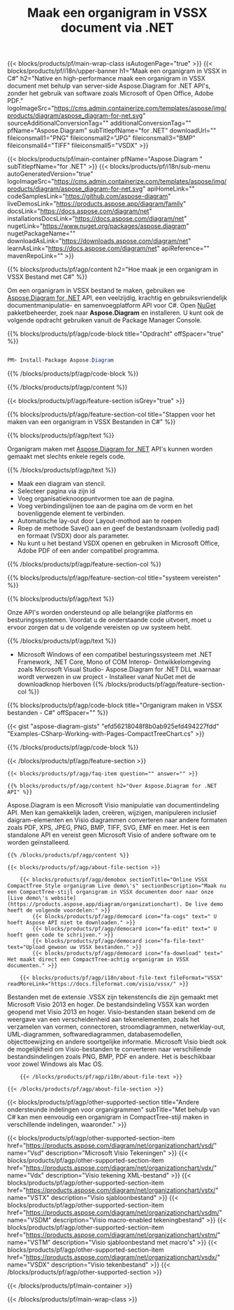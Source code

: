 ﻿---
title: Maak een organigram in VSSX document via .NET 
weight: 3050
url: /nl/net/organizationchart/vssx/ 
description: C# broncode om organigram te maken in vssx bestand op .NET Framework, .NET Core, Mono Platforms.
---
{{< blocks/products/pf/main-wrap-class isAutogenPage="true" >}}
{{< blocks/products/pf/i18n/upper-banner h1="Maak een organigram in VSSX in C#" h2="Native en high-performance maak een organigram in VSSX document met behulp van server-side Aspose.Diagram for .NET API\'s, zonder het gebruik van software zoals Microsoft of Open Office, Adobe PDF." logoImageSrc="https://cms.admin.containerize.com/templates/aspose/img/products/diagram/aspose_diagram-for-net.svg" sourceAdditionalConversionTag="" additionalConversionTag="" pfName="Aspose.Diagram" subTitlepfName="for .NET" downloadUrl="" fileiconsmall1="PNG" fileiconsmall2="JPG" fileiconsmall3="BMP" fileiconsmall4="TIFF" fileiconsmall5="VSDX" >}}

{{< blocks/products/pf/main-container pfName="Aspose.Diagram " subTitlepfName="for .NET" >}}
{{< blocks/products/pf/i18n/sub-menu autoGeneratedVersion="true" logoImageSrc="https://cms.admin.containerize.com/templates/aspose/img/products/diagram/aspose_diagram-for-net.svg" apiHomeLink="" codeSamplesLink="https://github.com/aspose-diagram" liveDemosLink="https://products.aspose.app/diagram/family" docsLink="https://docs.aspose.com/diagram/net" installationsDocsLink="https://docs.aspose.com/diagram/net" nugetLink="https://www.nuget.org/packages/aspose.diagram" nugetPackageName="" downloadAsLink="https://downloads.aspose.com/diagram/net" learnAsLink="https://docs.aspose.com/diagram/net" apiReference="" mavenRepoLink="" >}}

{{% blocks/products/pf/agp/content h2="Hoe maak je een organigram in VSSX Bestand met C#" %}}

 Om een organigram in VSSX bestand te maken, gebruiken we
 [Aspose.Diagram for .NET](https://products.aspose.com/diagram/net) 
 API, een veelzijdig, krachtig en gebruiksvriendelijk documentmanipulatie- en samenvoegplatform API voor C#. Open
 [NuGet](https://www.nuget.org/packages/aspose.diagram) 
 pakketbeheerder, zoek naar
 **Aspose.Diagram** 
 en installeren. U kunt ook de volgende opdracht gebruiken vanuit de Package Manager Console.

{{% blocks/products/pf/agp/code-block title="Opdracht" offSpacer="true" %}}

```cs

PM> Install-Package Aspose.Diagram


```

{{% /blocks/products/pf/agp/code-block %}}

{{% /blocks/products/pf/agp/content %}}

{{< blocks/products/pf/agp/feature-section isGrey="true" >}}

{{% blocks/products/pf/agp/feature-section-col title="Stappen voor het maken van een organigram in VSSX Bestanden in C#" %}}

{{% blocks/products/pf/agp/text %}}

 Organigram maken met
 [Aspose.Diagram for .NET](https://products.aspose.com/diagram/net) 
 API's kunnen worden gemaakt met slechts enkele regels code.

{{% /blocks/products/pf/agp/text %}}

+ Maak een diagram van stencil.
+ Selecteer pagina via zijn id
+ Voeg organisatieknooppuntvormen toe aan de pagina.
+ Voeg verbindingslijnen toe aan de pagina om de vorm en het bovenliggende element te verbinden.
+ Automatische lay-out door Layout-mothod aan te roepen
+ Roep de methode Save() aan en geef de bestandsnaam (volledig pad) en formaat (VSDX) door als parameter.
+ Nu kunt u het bestand VSDX openen en gebruiken in Microsoft Office, Adobe PDF of een ander compatibel programma.

{{% /blocks/products/pf/agp/feature-section-col %}}

{{% blocks/products/pf/agp/feature-section-col title="systeem vereisten" %}}

{{% blocks/products/pf/agp/text %}}

 Onze API's worden ondersteund op alle belangrijke platforms en besturingssystemen. Voordat u de onderstaande code uitvoert, moet u ervoor zorgen dat u de volgende vereisten op uw systeem hebt.

{{% /blocks/products/pf/agp/text %}}

- Microsoft Windows of een compatibel besturingssysteem met .NET Framework, .NET Core, Mono of COM Interop- Ontwikkelomgeving zoals Microsoft Visual Studio- Aspose.Diagram for .NET DLL waarnaar wordt verwezen in uw project - Installeer vanaf NuGet met de downloadknop hierboven
{{% /blocks/products/pf/agp/feature-section-col %}}

{{% blocks/products/pf/agp/code-block title="Organigram maken in VSSX bestanden - C#" offSpacer="" %}}

{{< gist "aspose-diagram-gists" "efd56218048f8b0ab925efd494227fdd" "Examples-CSharp-Working-with-Pages-CompactTreeChart.cs" >}}


{{% /blocks/products/pf/agp/code-block %}}

{{< /blocks/products/pf/agp/feature-section >}}

    {{< blocks/products/pf/agp/faq-item question="" answer="" >}}


<!-- aboutfile Starts -->

    {{% blocks/products/pf/agp/content h2="Over Aspose.Diagram for .NET API" %}}

 Aspose.Diagram is een Microsoft Visio manipulatie van documentindeling API. Men kan gemakkelijk laden, creëren, wijzigen, manipuleren inclusief daigram-elementen en Visio diagrammen converteren naar andere formaten zoals PDF, XPS, JPEG, PNG, BMP, TIFF, SVG, EMF en meer. Het is een standalone API en vereist geen Microsoft Visio of andere software om te worden geïnstalleerd.  



    {{% /blocks/products/pf/agp/content %}}
    
    {{< blocks/products/pf/agp/about-file-section >}}
    
        {{< blocks/products/pf/agp/demobox sectionTitle="Online VSSX CompactTree Style organigram Live demo\'s" sectionDescription="Maak nu een CompactTree-stijl organigram in VSSX documenten door naar onze [Live demo\'s website](https://products.aspose.app/diagram/organizationchart). De live demo heeft de volgende voordelen:" >}}
            {{< blocks/products/pf/agp/democard icon="fa-cogs" text=" U hoeft Aspose API niet te downloaden." >}}
            {{< blocks/products/pf/agp/democard icon="fa-edit" text=" U hoeft geen code te schrijven." >}}
            {{< blocks/products/pf/agp/democard icon="fa-file-text" text="Upload gewoon uw VSSX bestanden." >}}
            {{< blocks/products/pf/agp/democard icon="fa-download" text=" Het maakt direct een CompactTree-achtig organigram in VSSX documenten." >}}
    
        {{< blocks/products/pf/agp/i18n/about-file-text fileFormat="VSSX" readMoreLink="https://docs.fileformat.com/visio/vssx/" >}}
Bestanden met de extensie .VSSX zijn tekenstencils die zijn gemaakt met Microsoft Visio 2013 en hoger. De bestandsindeling VSSX kan worden geopend met Visio 2013 en hoger. Visio-bestanden staan bekend om de weergave van een verscheidenheid aan tekenelementen, zoals het verzamelen van vormen, connectoren, stroomdiagrammen, netwerklay-out, UML-diagrammen, softwarediagrammen, databasemodellen, objecttoewijzing en andere soortgelijke informatie. Microsoft Visio biedt ook de mogelijkheid om Visio-bestanden te converteren naar verschillende bestandsindelingen zoals PNG, BMP, PDF en andere. Het is beschikbaar voor zowel Windows als Mac OS. 

        {{< /blocks/products/pf/agp/i18n/about-file-text >}}
    
    {{< /blocks/products/pf/agp/about-file-section >}}

<!-- aboutfile Ends -->

{{< blocks/products/pf/agp/other-supported-section title="Andere ondersteunde indelingen voor organigrammen" subTitle="Met behulp van C# kan men eenvoudig een organigram in CompactTree-stijl maken in verschillende indelingen, waaronder." >}}

{{< blocks/products/pf/agp/other-supported-section-item href="https://products.aspose.com/diagram/net/organizationchart/vsd/" name="Vsd" description="Microsoft Visio Tekeningen" >}}
{{< blocks/products/pf/agp/other-supported-section-item href="https://products.aspose.com/diagram/net/organizationchart/vdx/" name="Vdx" description="Visio tekening XML-bestand" >}}
{{< blocks/products/pf/agp/other-supported-section-item href="https://products.aspose.com/diagram/net/organizationchart/vstx/" name="VSTX" description="Visio sjabloonbestand" >}}
{{< blocks/products/pf/agp/other-supported-section-item href="https://products.aspose.com/diagram/net/organizationchart/vsdm/" name="VSDM" description="Visio macro-enabled tekeningbestand" >}}
{{< blocks/products/pf/agp/other-supported-section-item href="https://products.aspose.com/diagram/net/organizationchart/vstm/" name="VSTM" description="Visio sjabloonbestand met macro\'s" >}}
{{< blocks/products/pf/agp/other-supported-section-item href="https://products.aspose.com/diagram/net/organizationchart/vsdx/" name="VSDX" description="Visio tekenbestand" >}}
{{< /blocks/products/pf/agp/other-supported-section >}}

{{< /blocks/products/pf/main-container >}}
    
{{< /blocks/products/pf/main-wrap-class >}}